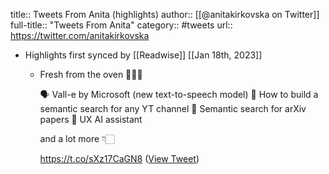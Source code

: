title:: Tweets From Anita (highlights)
author:: [[@anitakirkovska on Twitter]]
full-title:: "Tweets From Anita"
category:: #tweets
url:: https://twitter.com/anitakirkovska

- Highlights first synced by [[Readwise]] [[Jan 18th, 2023]]
	- Fresh from the oven 👩🏼‍🍳
	  
	  🗣 Vall-e by Microsoft (new text-to-speech model)
	  🔎 How to build a semantic search for any YT channel
	  📄 Semantic search for arXiv papers
	  🎨 UX AI assistant 
	  
	  and a lot more 👇🏻
	  
	  https://t.co/sXz17CaGN8 ([View Tweet](https://twitter.com/anitakirkovska/status/1612450872608411648))